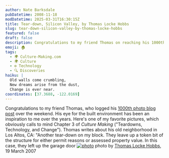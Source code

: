 ```yaml
---
author: Nate Barksdale
pubDatetime: 2008-11-18
modDatetime: 2025-03-31T16:30:15Z
title: Tear-down, Silicon Valley, by Thomas Locke Hobbs
slug: tear-down-silicon-valley-by-thomas-locke-hobbs
featured: false
draft: false
description: Congratulations to my friend Thomas on reaching his 1000th photo blog post, showcasing the changing landscape of his neighborhood.
emoji: 🏠
tags:
  - 🌍 Culture-Making.com
  - 🌍 Culture
  - ⚙️ Technology
  - 🔍 Discoveries
haiku: |
  Old walls come crumbling,  
  New dreams arise from the dust,  
  Change is ever near.
coordinates: [37.3688, -122.0169]
---
```


Congratulations to my friend Thomas, who logged his [1000th photo blog post](http://web.archive.org/web/20230924205904/http://www.thomaslockehobbs.com/2008/11/1000th-post-i-started-this-blog-on-june.html) over the weekend. His eye for the built environment has been an inspiration to me over the years. Here's one of my favorite pictures, which obviously calls to mind Chapter 3 of _Culture Making_ ("Teardowns, Technology, and Change"). Thomas writes about his old neighborhood in Los Altos, CA: "Another tear-down on my block. They leave up a token bit of the structure for either permit reasons or assessed property value. In this case, they left up the garage door
[![photo](http://culture-making.com/media/614.jpg)](http://www.thomaslockehobbs.com/2007/03/another-tear-down-on-my-block.html)
photo by [Thomas Locke Hobbs](http://web.archive.org/web/20230924205122/http://www.thomaslockehobbs.com/2007/03/another-tear-down-on-my-block.html), 19 March 2007
